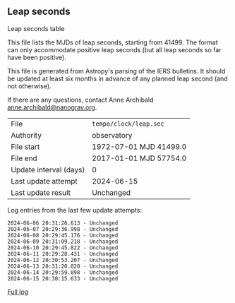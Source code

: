 
## Leap seconds

Leap seconds table

This file lists the MJDs of leap seconds, starting from 41499.
The format can only accommodate positive leap seconds (but all
leap seconds so far have been positive).

This file is generated from Astropy's parsing of the IERS
bulletins. It should be updated at least six months in advance
of any planned leap second (and not otherwise).

If there are any questions, contact Anne Archibald
<anne.archibald@nanograv.org>.

|     |     |
|:--- |:--- |
| File | `tempo/clock/leap.sec` |
| Authority | observatory |
| File start | 1972-07-01 MJD 41499.0 |
| File end | 2017-01-01 MJD 57754.0 |
| Update interval (days) | 0 |
| Last update attempt | 2024-06-15 |
| Last update result | Unchanged |

Log entries from the last few update attempts:
```
2024-06-06 20:31:26.613 - Unchanged
2024-06-07 20:29:36.998 - Unchanged
2024-06-08 20:29:45.176 - Unchanged
2024-06-09 20:31:09.218 - Unchanged
2024-06-10 20:29:45.822 - Unchanged
2024-06-11 20:29:28.431 - Unchanged
2024-06-12 20:30:53.207 - Unchanged
2024-06-13 20:31:20.020 - Unchanged
2024-06-14 20:29:59.898 - Unchanged
2024-06-15 20:30:15.633 - Unchanged
```
[Full log](https://raw.githubusercontent.com/ipta/pulsar-clock-corrections/main/log/tempo/clock/leap.sec.log)
